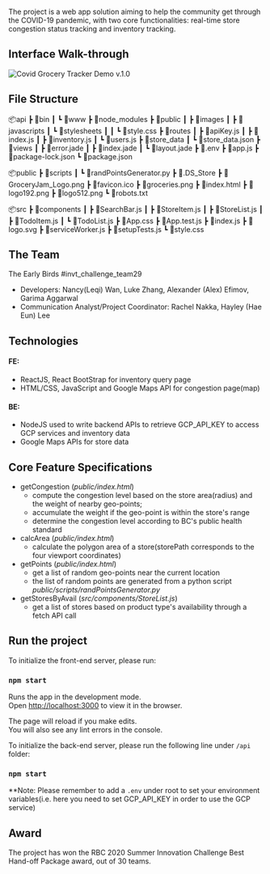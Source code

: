 The project is a web app solution aiming to help the community get through the COVID-19 pandemic, with two core functionalities: real-time store congestion status tracking and inventory tracking.

## Interface Walk-through
![Covid Grocery Tracker Demo v.1.0](demo/demo1.GIF)

## File Structure
📦api
 ┣ 📂bin
 ┃ ┗ 📜www
 ┣ 📂node_modules
 ┣ 📂public
 ┃ ┣ 📂images
 ┃ ┣ 📂javascripts
 ┃ ┗ 📂stylesheets
 ┃ ┃ ┗ 📜style.css
 ┣ 📂routes
 ┃ ┣ 📜apiKey.js
 ┃ ┣ 📜index.js
 ┃ ┣ 📜inventory.js
 ┃ ┗ 📜users.js
 ┣ 📂store_data
 ┃ ┗ 📜store_data.json
 ┣ 📂views
 ┃ ┣ 📜error.jade
 ┃ ┣ 📜index.jade
 ┃ ┗ 📜layout.jade
 ┣ 📜.env
 ┣ 📜app.js
 ┣ 📜package-lock.json
 ┗ 📜package.json

📦public
 ┣ 📂scripts
 ┃ ┗ 📜randPointsGenerator.py
 ┣ 📜.DS_Store
 ┣ 📜GroceryJam_Logo.png
 ┣ 📜favicon.ico
 ┣ 📜groceries.png
 ┣ 📜index.html
 ┣ 📜logo192.png
 ┣ 📜logo512.png
 ┗ 📜robots.txt

📦src
 ┣ 📂components
 ┃ ┣ 📜SearchBar.js
 ┃ ┣ 📜StoreItem.js
 ┃ ┣ 📜StoreList.js
 ┃ ┣ 📜TodoItem.js
 ┃ ┗ 📜TodoList.js
 ┣ 📜App.css
 ┣ 📜App.test.js
 ┣ 📜index.js
 ┣ 📜logo.svg
 ┣ 📜serviceWorker.js
 ┣ 📜setupTests.js
 ┗ 📜style.css

## The Team
The Early Birds #invt_challenge_team29
- Developers: Nancy(Leqi) Wan, Luke Zhang, Alexander (Alex) Efimov, Garima Aggarwal
- Communication Analyst/Project Coordinator: Rachel Nakka, Hayley (Hae Eun) Lee

## Technologies
#### FE:
- ReactJS, React BootStrap for inventory query page
- HTML/CSS, JavaScript and Google Maps API for congestion page(map)
#### BE:
- NodeJS used to write backend APIs to retrieve GCP_API_KEY to access GCP services and inventory data
- Google Maps APIs for store data

 ## Core Feature Specifications

 - getCongestion (*public/index.html*)
	 - compute the congestion level based on the store area(radius) and the weight of nearby geo-points; 
	 - accumulate the weight if the geo-point is within the store's range
	 - determine the congestion level according to BC's public health standard
 - calcArea (*public/index.html*)
	 - calculate the polygon area of a store(storePath corresponds to the four viewport coordinates)  
 - getPoints (*public/index.html*)
	 - get a list of random geo-points near the current location
	 - the list of random points are generated from a python script *public/scripts/randPointsGenerator.py*
 - getStoresByAvail (*src/components/StoreList.js*)
	 - get a list of stores based on product type's availability through a fetch API call

## Run the project
To initialize the front-end server, please run:

### `npm start`

Runs the app in the development mode.<br />
Open [http://localhost:3000](http://localhost:3000) to view it in the browser.

The page will reload if you make edits.<br />
You will also see any lint errors in the console.

To initialize the back-end server, please run the following line under `/api` folder:

### `npm start`

**Note: Please remember to add a `.env` under root to set your environment variables(i.e. here you need to set GCP_API_KEY in order to use the GCP service)

## Award
The project has won the RBC 2020 Summer Innovation Challenge Best Hand-off Package award, out of 30 teams.

